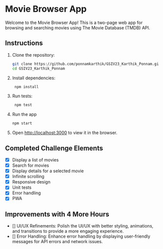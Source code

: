 # Movie Browser App

Welcome to the Movie Browser App! This is a two-page web app for browsing and searching movies using The Movie Database (TMDB) API.

## Instructions

1. Clone the repository:
   ```bash
   git clone https://github.com/ponnamkarthik/GSIV23_Karthik_Ponnam.git
   cd GSIV23_Karthik_Ponnam
   ```
2. Install dependencies:
   ```bash
    npm install
    ```
3. Run tests:
   ```bash
    npm test
    ```   

4. Run the app
    ```bash
    npm start
    ```
5. Open [http://localhost:3000](http://localhost:3000) to view it in the browser.


## Completed Challenge Elements

- [x] Display a list of movies
- [x] Search for movies
- [x] Display details for a selected movie
- [x] Infinite scrolling
- [x] Responsive design
- [x] Unit tests
- [x] Error handling
- [x] PWA

## Improvements with 4 More Hours

- [] UI/UX Refinements: Polish the UI/UX with better styling, animations, and transitions to provide a more engaging experience.
- [] Error Handling: Enhance error handling by displaying user-friendly messages for API errors and network issues.
